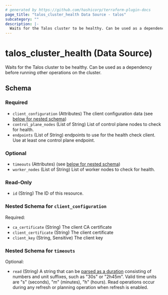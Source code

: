 ```yaml
---
# generated by https://github.com/hashicorp/terraform-plugin-docs
page_title: "talos_cluster_health Data Source - talos"
subcategory: ""
description: |-
  Waits for the Talos cluster to be healthy. Can be used as a dependency before running other operations on the cluster.
---
```


# talos_cluster_health (Data Source)

Waits for the Talos cluster to be healthy. Can be used as a dependency before running other operations on the cluster.



<!-- schema generated by tfplugindocs -->
## Schema

### Required

- `client_configuration` (Attributes) The client configuration data (see [below for nested schema](#nestedatt--client_configuration))
- `control_plane_nodes` (List of String) List of control plane nodes to check for health.
- `endpoints` (List of String) endpoints to use for the health check client. Use at least one control plane endpoint.

### Optional

- `timeouts` (Attributes) (see [below for nested schema](#nestedatt--timeouts))
- `worker_nodes` (List of String) List of worker nodes to check for health.

### Read-Only

- `id` (String) The ID of this resource.

<a id="nestedatt--client_configuration"></a>
### Nested Schema for `client_configuration`

Required:

- `ca_certificate` (String) The client CA certificate
- `client_certificate` (String) The client certificate
- `client_key` (String, Sensitive) The client key


<a id="nestedatt--timeouts"></a>
### Nested Schema for `timeouts`

Optional:

- `read` (String) A string that can be [parsed as a duration](https://pkg.go.dev/time#ParseDuration) consisting of numbers and unit suffixes, such as "30s" or "2h45m". Valid time units are "s" (seconds), "m" (minutes), "h" (hours). Read operations occur during any refresh or planning operation when refresh is enabled.
